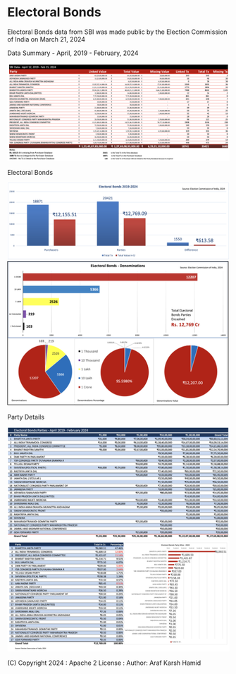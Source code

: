 # Electoral Bonds
Electoral Bonds data from SBI was made public by the Election Commission of India on March 21, 2024

Data Summary - April, 2019 - February, 2024

![Data Summary](https://raw.githubusercontent.com/arafkarsh/electoralbonds/main/images/EB-Linking-Data.png)

Electoral Bonds

![Bonds1](https://raw.githubusercontent.com/arafkarsh/electoralbonds/main/images/Electoral-Bonds-2019-2024-B.png)
![Bonds2](https://raw.githubusercontent.com/arafkarsh/electoralbonds/main/images/Electoral-Bonds-Denominations.png)

Party Details

![Party-Details](https://raw.githubusercontent.com/arafkarsh/electoralbonds/main/images/Electoral-Bonds-Party-Details.png)
![Party-Summary](https://raw.githubusercontent.com/arafkarsh/electoralbonds/main/images/Electoral-Bonds-Party-Summary.png)

(C) Copyright 2024 : Apache 2 License : Author: Araf Karsh Hamid
